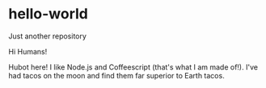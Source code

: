 # hello-world
Just another repository

Hi Humans!

Hubot here! I like Node.js and Coffeescript (that's what I am made of!).
I've had tacos on the moon and find them far superior to Earth tacos.
